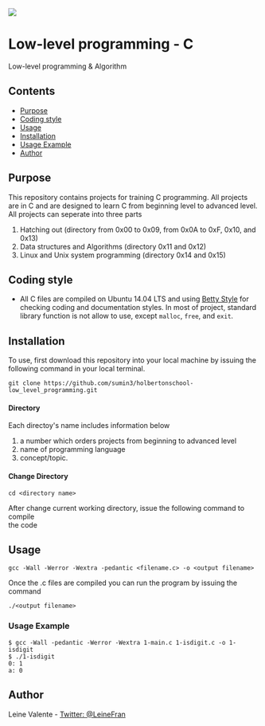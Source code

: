 <img src="https://www.holbertonschool.com/holberton-logo-twitter-card.png">

# Low-level programming - C
Low-level programming & Algorithm

## Contents
* [Purpose](https://github.com/sumin3/holbertonschool-low_level_programming#Purpose)
* [Coding style](https://github.com/sumin3/holbertonschool-low_level_programming#Coding-style)
* [Usage](https://github.com/sumin3/holbertonschool-low_level_programming#usage)
* [Installation](https://github.com/sumin3/holbertonschool-low_level_programming#installation)
* [Usage Example](https://github.com/sumin3/holbertonschool-low_level_programming#Usage-Example)
* [Author](https://github.com/sumin3/holbertonschool-low_level_programming#author)


## Purpose
This repository contains projects for training C programming. All projects are in C and are designed to learn C from beginning level to advanced level. All projects can seperate into three parts
1. Hatching out (directory from 0x00 to 0x09, from 0x0A to 0xF, 0x10, and 0x13)
2. Data structures and Algorithms (directory 0x11 and 0x12)
3. Linux and Unix system programming (directory 0x14 and 0x15)

## Coding style
- All C files are compiled on Ubuntu 14.04 LTS and using [Betty Style](https://\github.com/holbertonschool/Betty) for checking coding and documentation styles. In most of project, standard library function is not allow to use, except `malloc`, `free`, and `exit`.

## Installation
To use, first download  this repository into your local machine by issuing the following command in your local terminal.
```
git clone https://github.com/sumin3/holbertonschool-low_level_programming.git
```
#### Directory
Each directoy's name includes information below
1. a number which orders projects from beginning to advanced level
2. name of programming language
3. concept/topic.
#### Change Directory
```
cd <directory name>
```
After change current working directory, issue the following command to compile \
the code

## Usage
```
gcc -Wall -Werror -Wextra -pedantic <filename.c> -o <output filename>
```
Once the .c files are compiled you can run the program by issuing the command
```
./<output filename>
```

### Usage Example
```
$ gcc -Wall -pedantic -Werror -Wextra 1-main.c 1-isdigit.c -o 1-isdigit
$ ./1-isdigit
0: 1
a: 0
```

## Author
Leine Valente - [Twitter: @LeineFran](https://twitter.com/LeineFran)